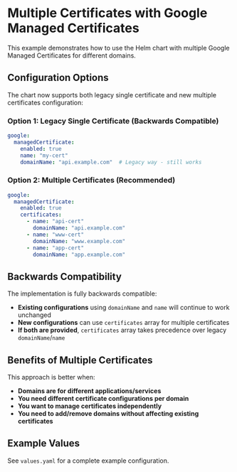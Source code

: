 # Multiple Certificates with Google Managed Certificates

This example demonstrates how to use the Helm chart with multiple Google Managed Certificates for different domains.

## Configuration Options

The chart now supports both legacy single certificate and new multiple certificates configuration:

### Option 1: Legacy Single Certificate (Backwards Compatible)

```yaml
google:
  managedCertificate:
    enabled: true
    name: "my-cert"
    domainName: "api.example.com"  # Legacy way - still works
```

### Option 2: Multiple Certificates (Recommended)

```yaml
google:
  managedCertificate:
    enabled: true
    certificates:
      - name: "api-cert"
        domainName: "api.example.com"
      - name: "www-cert"
        domainName: "www.example.com"
      - name: "app-cert"
        domainName: "app.example.com"
```

## Backwards Compatibility

The implementation is fully backwards compatible:

- **Existing configurations** using `domainName` and `name` will continue to work unchanged
- **New configurations** can use `certificates` array for multiple certificates
- **If both are provided**, `certificates` array takes precedence over legacy `domainName`/`name`

## Benefits of Multiple Certificates

This approach is better when:

- **Domains are for different applications/services**
- **You need different certificate configurations per domain**
- **You want to manage certificates independently**
- **You need to add/remove domains without affecting existing certificates**

## Example Values

See `values.yaml` for a complete example configuration. 